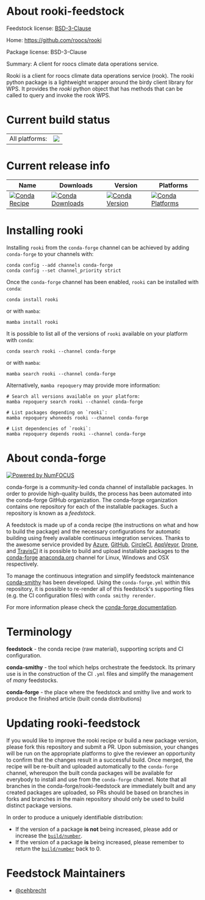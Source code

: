 About rooki-feedstock
=====================

Feedstock license: [BSD-3-Clause](https://github.com/conda-forge/rooki-feedstock/blob/main/LICENSE.txt)

Home: https://github.com/roocs/rooki

Package license: BSD-3-Clause

Summary: A client for roocs climate data operations service.

Rooki is a client for roocs climate data operations service (rook).
The rooki python package is a lightweight wrapper around the birdy client library for WPS.
It provides the *rooki* python object that has methods that can be called to query and invoke
the rook WPS.


Current build status
====================


<table><tr><td>All platforms:</td>
    <td>
      <a href="https://dev.azure.com/conda-forge/feedstock-builds/_build/latest?definitionId=20822&branchName=main">
        <img src="https://dev.azure.com/conda-forge/feedstock-builds/_apis/build/status/rooki-feedstock?branchName=main">
      </a>
    </td>
  </tr>
</table>

Current release info
====================

| Name | Downloads | Version | Platforms |
| --- | --- | --- | --- |
| [![Conda Recipe](https://img.shields.io/badge/recipe-rooki-green.svg)](https://anaconda.org/conda-forge/rooki) | [![Conda Downloads](https://img.shields.io/conda/dn/conda-forge/rooki.svg)](https://anaconda.org/conda-forge/rooki) | [![Conda Version](https://img.shields.io/conda/vn/conda-forge/rooki.svg)](https://anaconda.org/conda-forge/rooki) | [![Conda Platforms](https://img.shields.io/conda/pn/conda-forge/rooki.svg)](https://anaconda.org/conda-forge/rooki) |

Installing rooki
================

Installing `rooki` from the `conda-forge` channel can be achieved by adding `conda-forge` to your channels with:

```
conda config --add channels conda-forge
conda config --set channel_priority strict
```

Once the `conda-forge` channel has been enabled, `rooki` can be installed with `conda`:

```
conda install rooki
```

or with `mamba`:

```
mamba install rooki
```

It is possible to list all of the versions of `rooki` available on your platform with `conda`:

```
conda search rooki --channel conda-forge
```

or with `mamba`:

```
mamba search rooki --channel conda-forge
```

Alternatively, `mamba repoquery` may provide more information:

```
# Search all versions available on your platform:
mamba repoquery search rooki --channel conda-forge

# List packages depending on `rooki`:
mamba repoquery whoneeds rooki --channel conda-forge

# List dependencies of `rooki`:
mamba repoquery depends rooki --channel conda-forge
```


About conda-forge
=================

[![Powered by
NumFOCUS](https://img.shields.io/badge/powered%20by-NumFOCUS-orange.svg?style=flat&colorA=E1523D&colorB=007D8A)](https://numfocus.org)

conda-forge is a community-led conda channel of installable packages.
In order to provide high-quality builds, the process has been automated into the
conda-forge GitHub organization. The conda-forge organization contains one repository
for each of the installable packages. Such a repository is known as a *feedstock*.

A feedstock is made up of a conda recipe (the instructions on what and how to build
the package) and the necessary configurations for automatic building using freely
available continuous integration services. Thanks to the awesome service provided by
[Azure](https://azure.microsoft.com/en-us/services/devops/), [GitHub](https://github.com/),
[CircleCI](https://circleci.com/), [AppVeyor](https://www.appveyor.com/),
[Drone](https://cloud.drone.io/welcome), and [TravisCI](https://travis-ci.com/)
it is possible to build and upload installable packages to the
[conda-forge](https://anaconda.org/conda-forge) [anaconda.org](https://anaconda.org/)
channel for Linux, Windows and OSX respectively.

To manage the continuous integration and simplify feedstock maintenance
[conda-smithy](https://github.com/conda-forge/conda-smithy) has been developed.
Using the ``conda-forge.yml`` within this repository, it is possible to re-render all of
this feedstock's supporting files (e.g. the CI configuration files) with ``conda smithy rerender``.

For more information please check the [conda-forge documentation](https://conda-forge.org/docs/).

Terminology
===========

**feedstock** - the conda recipe (raw material), supporting scripts and CI configuration.

**conda-smithy** - the tool which helps orchestrate the feedstock.
                   Its primary use is in the construction of the CI ``.yml`` files
                   and simplify the management of *many* feedstocks.

**conda-forge** - the place where the feedstock and smithy live and work to
                  produce the finished article (built conda distributions)


Updating rooki-feedstock
========================

If you would like to improve the rooki recipe or build a new
package version, please fork this repository and submit a PR. Upon submission,
your changes will be run on the appropriate platforms to give the reviewer an
opportunity to confirm that the changes result in a successful build. Once
merged, the recipe will be re-built and uploaded automatically to the
`conda-forge` channel, whereupon the built conda packages will be available for
everybody to install and use from the `conda-forge` channel.
Note that all branches in the conda-forge/rooki-feedstock are
immediately built and any created packages are uploaded, so PRs should be based
on branches in forks and branches in the main repository should only be used to
build distinct package versions.

In order to produce a uniquely identifiable distribution:
 * If the version of a package **is not** being increased, please add or increase
   the [``build/number``](https://docs.conda.io/projects/conda-build/en/latest/resources/define-metadata.html#build-number-and-string).
 * If the version of a package **is** being increased, please remember to return
   the [``build/number``](https://docs.conda.io/projects/conda-build/en/latest/resources/define-metadata.html#build-number-and-string)
   back to 0.

Feedstock Maintainers
=====================

* [@cehbrecht](https://github.com/cehbrecht/)

